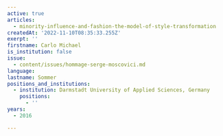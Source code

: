 ```yaml
---
active: true
articles:
  - minority-influence-and-fashion-the-model-of-style-transformation
createdAt: '2022-11-10T08:35:33.255Z'
exerpt: ''
firstname: Carlo Michael
is_institution: false
issue:
  - content/issues/hommage-serge-moscovici.md
language:
lastname: Sommer
positions_and_institutions:
  - institution: Darmstadt University of Applied Sciences, Germany
    positions:
      - ''
years:
  - 2016

---
```

